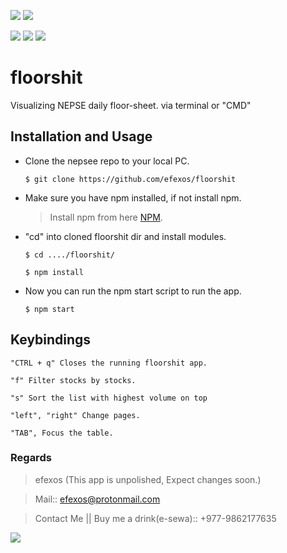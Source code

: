 ![](https://img.shields.io/badge/efexos-nepsee-brightgreen)
![](https://img.shields.io/badge/version-1.0.0-purple)

![](https://img.shields.io/badge/-Javascript-orange)
![](https://img.shields.io/badge/-NPM-blueviolet)
![](https://img.shields.io/badge/-Node-ff68b4)

# floorshit
Visualizing NEPSE daily floor-sheet. via terminal or "CMD"

## Installation and Usage
   - Clone the nepsee repo to your local PC.
   
      `$ git clone https://github.com/efexos/floorshit`
 
   - Make sure you have npm installed, if not install npm.
      > Install npm from here [NPM](https://www.npmjs.com/get-npm).
   - "cd" into cloned floorshit dir and install modules.
   
      `$ cd ..../floorshit/`

      `$ npm install`
 
   - Now you can run the npm start script to run the app.
 
      `$ npm start`

## Keybindings
   `"CTRL + q" Closes the running floorshit app.`
   
   `"f" Filter stocks by stocks.`
   
   `"s" Sort the list with highest volume on top`
   
   `"left", "right" Change pages.`
   
   `"TAB", Focus the table.`

### Regards
   > efexos (This app is unpolished, Expect changes soon.)

   > Mail:: efexos@protonmail.com

   > Contact Me || Buy me a drink(e-sewa):: +977-9862177635 

![](https://github.com/efexos/floorshit/blob/master/git.png)
